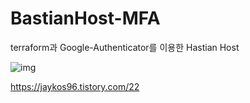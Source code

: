 # BastianHost-MFA
terraform과 Google-Authenticator를 이용한 Hastian Host

![img](https://user-images.githubusercontent.com/87364146/201474599-b925e8bd-8f52-4560-a2ef-19e4066636ee.png)

https://jaykos96.tistory.com/22
